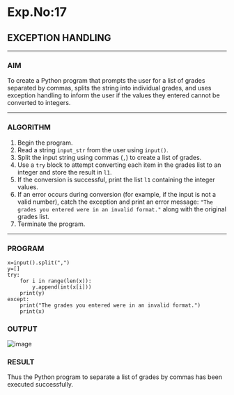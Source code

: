 # Exp.No:17  
## EXCEPTION HANDLING

---

### AIM  
To create a Python program that prompts the user for a list of grades separated by commas, splits the string into individual grades, and uses exception handling to inform the user if the values they entered cannot be converted to integers.

---

### ALGORITHM

1. Begin the program.  
2. Read a string `input_str` from the user using `input()`.  
3. Split the input string using commas (`,`) to create a list of grades.  
4. Use a `try` block to attempt converting each item in the grades list to an integer and store the result in `l1`.  
5. If the conversion is successful, print the list `l1` containing the integer values.  
6. If an error occurs during conversion (for example, if the input is not a valid number), catch the exception and print an error message: `"The grades you entered were in an invalid format."` along with the original grades list.  
7. Terminate the program.

---

### PROGRAM

```
x=input().split(",")
y=[]
try:
    for i in range(len(x)):
        y.append(int(x[i]))
    print(y)
except:
    print("The grades you entered were in an invalid format.")
    print(x)
```

### OUTPUT
![image](https://github.com/user-attachments/assets/84c101c8-cc52-419f-8dbc-db177da3eea7)


### RESULT
Thus the Python program to separate a list of grades by commas has been executed successfully.

